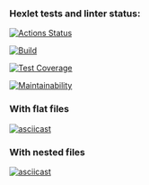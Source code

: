 ### Hexlet tests and linter status:
[![Actions Status](https://github.com/glincow/frontend-project-46/actions/workflows/hexlet-check.yml/badge.svg)](https://github.com/glincow/frontend-project-46/actions)

[![Build](https://github.com/glincow/frontend-project-46/actions/workflows/build.yml/badge.svg)](https://github.com/glincow/frontend-project-46/actions/workflows/build.yml)

[![Test Coverage](https://api.codeclimate.com/v1/badges/64d0e0427b7cf86a3afd/test_coverage)](https://codeclimate.com/github/glincow/frontend-project-46/test_coverage)

[![Maintainability](https://api.codeclimate.com/v1/badges/64d0e0427b7cf86a3afd/maintainability)](https://codeclimate.com/github/glincow/frontend-project-46/maintainability)


### With flat files 
[![asciicast](https://asciinema.org/a/690424.svg)](https://asciinema.org/a/690424)

### With nested files
[![asciicast](https://asciinema.org/a/MMkVgt5aY4fZ8hggV3GdOMK1E.svg)](https://asciinema.org/a/MMkVgt5aY4fZ8hggV3GdOMK1E)

